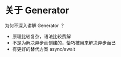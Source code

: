 # 关于 Generator

为何不深入讲解 Generator ？

- 原理比较复杂，语法比较费解
- 不是为解决异步而创建的，恰巧被用来解决异步而已
- 有更好的替代方案 async/await
